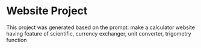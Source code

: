 # Website Project

This project was generated based on the prompt: make a calculator website having feature of scientific, currency exchanger, unit converter, trigometry function

